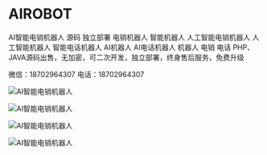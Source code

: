 # AIROBOT
AI智能电销机器人 源码 独立部署 电销机器人 智能机器人 人工智能电销机器人 人工智能机器人 智能电话机器人 AI机器人 AI电话机器人 机器人 电销 电话
PHP、JAVA源码出售，无加密，可二次开发，独立部署，终身售后服务，免费升级

微信：18702964307 电话：18702964307

![AI智能电销机器人](https://github.com/XinnanSui/AIROBOT/blob/master/%E5%BE%AE%E4%BF%A1%E6%88%AA%E5%9B%BE_20190301233331.png "AI智能电销机器人")

![AI智能电销机器人](https://github.com/XinnanSui/AIROBOT/blob/master/%E5%BE%AE%E4%BF%A1%E6%88%AA%E5%9B%BE_20190301233402.png "AI智能电销机器人")

![AI智能电销机器人](https://github.com/XinnanSui/AIROBOT/blob/master/%E5%BE%AE%E4%BF%A1%E6%88%AA%E5%9B%BE_20190301233447.png "AI智能电销机器人")

![AI智能电销机器人](https://github.com/XinnanSui/AIROBOT/blob/master/%E5%BE%AE%E4%BF%A1%E5%9B%BE%E7%89%87_20190301233723.png "AI智能电销机器人")
